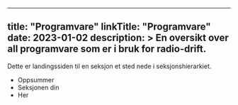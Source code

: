 
---
title: "Programvare"
linkTitle: "Programvare"
date: 2023-01-02
description: >
  En oversikt over all programvare som er i bruk for radio-drift.
---

Dette er landingssiden til en seksjon et sted nede i seksjonshierarkiet.

* Oppsummer
* Seksjonen din
* Her


